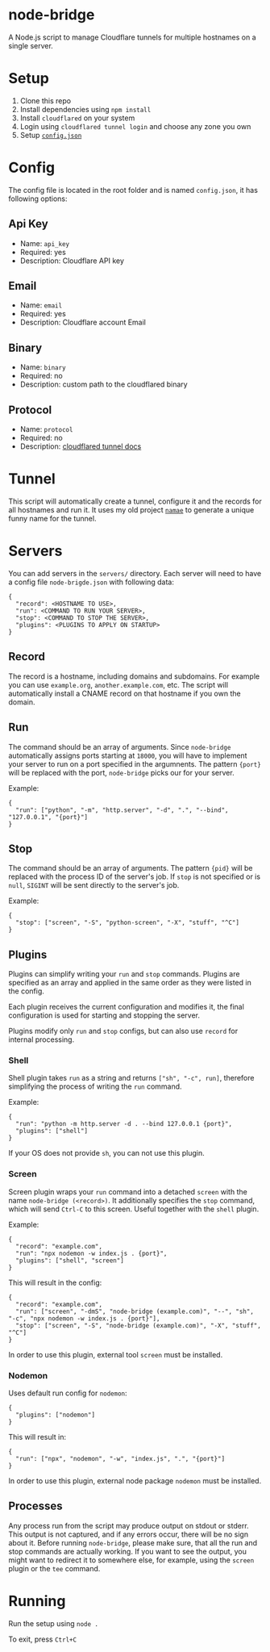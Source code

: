 # node-bridge
A Node.js script to manage Cloudflare tunnels
for multiple hostnames on a single server.


# Setup
1. Clone this repo
2. Install dependencies using `npm install`
3. Install `cloudflared` on your system
4. Login using `cloudflared tunnel login` and choose any zone you own
5. Setup [`config.json`](#Config)


# Config
The config file is located in the root folder
and is named `config.json`, it has following options:

## Api Key
* Name: `api_key`
* Required: yes
* Description: Cloudflare API key

## Email
* Name: `email`
* Required: yes
* Description: Cloudflare account Email

## Binary
* Name: `binary`
* Required: no
* Description: custom path to the cloudflared binary

## Protocol
* Name: `protocol`
* Required: no
* Description: [cloudflared tunnel docs](https://developers.cloudflare.com/cloudflare-one/connections/connect-networks/configure-tunnels/tunnel-run-parameters/#protocol)


# Tunnel
This script will automatically create a tunnel,
configure it and the records for all hostnames and run it.
It uses my old project [`namae`](https://github.com/gXLg/namae)
to generate a unique funny name for the tunnel.


# Servers
You can add servers in the `servers/` directory.
Each server will need to have a config file
`node-brigde.json` with following data:
```
{
  "record": <HOSTNAME TO USE>,
  "run": <COMMAND TO RUN YOUR SERVER>,
  "stop": <COMMAND TO STOP THE SERVER>,
  "plugins": <PLUGINS TO APPLY ON STARTUP>
}
```

## Record
The record is a hostname, including domains and subdomains.
For example you can use `example.org`, `another.example.com`, etc.
The script will automatically install a CNAME record on that
hostname if you own the domain.

## Run
The command should be an array of arguments.
Since `node-bridge` automatically assigns ports starting at `18000`,
you will have to implement your server to run on
a port specified in the argumnents.
The pattern `{port}` will be replaced with the
port, `node-bridge` picks our for your server.

Example:
```
{
  "run": ["python", "-m", "http.server", "-d", ".", "--bind", "127.0.0.1", "{port}"]
}
```

## Stop
The command should be an array of arguments.
The pattern `{pid}` will be replaced with the
process ID of the server's job.
If `stop` is not specified or is `null`, `SIGINT`
will be sent directly to the server's job.

Example:
```
{
  "stop": ["screen", "-S", "python-screen", "-X", "stuff", "^C"]
}
```

## Plugins
Plugins can simplify writing your `run` and `stop` commands.
Plugins are specified as an array and applied in the same order
as they were listed in the config.

Each plugin receives the current configuration and modifies it,
the final configuration is used for starting and stopping the server.

Plugins modify only `run` and `stop` configs, but can also use
`record` for internal processing.

### Shell
Shell plugin takes `run` as a string and returns `["sh", "-c", run]`,
therefore simplifying the process of writing the `run` command.

Example:
```
{
  "run": "python -m http.server -d . --bind 127.0.0.1 {port}",
  "plugins": ["shell"]
}
```

If your OS does not provide `sh`, you can not use this plugin.

### Screen
Screen plugin wraps your `run` command into a detached `screen`
with the name `node-bridge (<record>)`.
It additionally specifies the `stop` command, which will send
`Ctrl-C` to this screen. Useful together with the `shell` plugin.

Example:
```
{
  "record": "example.com",
  "run": "npx nodemon -w index.js . {port}",
  "plugins": ["shell", "screen"]
}
```
This will result in the config:
```
{
  "record": "example.com",
  "run": ["screen", "-dmS", "node-bridge (example.com)", "--", "sh", "-c", "npx nodemon -w index.js . {port}"],
  "stop": ["screen", "-S", "node-bridge (example.com)", "-X", "stuff", "^C"]
}
```

In order to use this plugin, external tool `screen` must be installed.

### Nodemon
Uses default run config for `nodemon`:
```
{
  "plugins": ["nodemon"]
}
```
This will result in:
```
{
  "run": ["npx", "nodemon", "-w", "index.js", ".", "{port}"]
}
```

In order to use this plugin, external node package `nodemon` must be installed.

## Processes
Any process run from the script may produce output on stdout or stderr.
This output is not captured, and if any errors occur, there will be no sign
about it. Before running `node-bridge`, please make sure, that all the
run and stop commands are actually working. If you want to see the output,
you might want to redirect it to somewhere else, for example, using the `screen` plugin
or the `tee` command.


# Running
Run the setup using `node .`

To exit, press `Ctrl+C`
